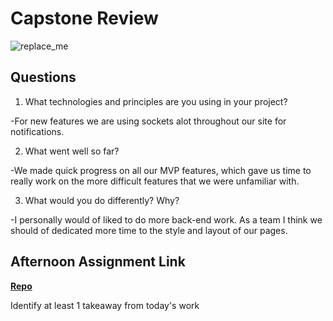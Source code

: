 # Capstone Review

![replace_me](https://codeworks.blob.core.windows.net/public/assets/img/illustrations/placeholder.svg)

## Questions

1. What technologies and principles are you using in your project?

-For new features we are using sockets alot throughout our site for notifications. 

2. What went well so far?

-We made quick progress on all our MVP features, which gave us time to really work on the more difficult features that we were unfamiliar with.

3. What would you do differently? Why?

-I personally would of liked to do more back-end work. As a team I think we should of dedicated more time to the style and layout of our pages.

## Afternoon Assignment Link

**[Repo](none)**

Identify at least 1 takeaway from today's work
